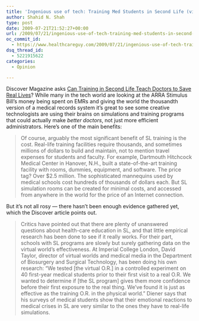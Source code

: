 ```yaml
---
title: 'Ingenious use of tech: Training Med Students in Second Life (virtual) Hospitals'
author: Shahid N. Shah
type: post
date: 2009-07-21T21:52:27+00:00
url: /2009/07/21/ingenious-use-of-tech-training-med-students-in-second-life-virtual-hospitals/
oc_commit_id:
  - https://www.healthcareguy.com/2009/07/21/ingenious-use-of-tech-training-med-students-in-second-life-virtual-hospitals/1478770501
dsq_thread_id:
  - 5221915622
categories:
  - Opinion

---
```

Discover Magazine asks [Can Training in Second Life Teach Doctors to Save Real Lives][1]? While many in the tech world are looking at the ARRA Stimulus Bill&#8217;s money being spent on EMRs and giving the world the thousandth version of a medical records system it&#8217;s great to see some creative technologists are using their brains on simulations and training programs that could actually make _better doctors_, not just more efficient administrators. Here&#8217;s one of the main benefits:

> Of course, arguably the most significant benefit of SL training is the cost. Real-life training facilities require thousands, and sometimes millions of dollars to build and maintain, not to mention travel expenses for students and faculty. For example, Dartmouth Hitchcock Medical Center in Hanover, N.H., built a state-of-the-art training facility with rooms, dummies, equipment, and software. The price tag? Over $2.5 million. The sophisticated mannequins used by medical schools cost hundreds of thousands of dollars each. But SL simulation rooms can be created for minimal costs, and accessed from anywhere in the world for the price of an Internet connection. 

But it&#8217;s not all rosy &#8212; there hasn&#8217;t been enough evidence gathered yet, which the Discover article points out.

> Critics have pointed out that there are plenty of unanswered questions about health-care education in SL, and that little empirical research has been done to see if it really works. For their part, schools with SL programs are slowly but surely gathering data on the virtual world’s effectiveness. At Imperial College London, David Taylor, director of virtual worlds and medical media in the Department of Biosurgery and Surgical Technology, has been doing his own research: “We tested [the virtual O.R.] in a controlled experiment on 40 first-year medical students prior to their first visit to a real O.R. We wanted to determine if [the SL program] gives them more confidence before their first exposure to the real thing. We’ve found it is just as effective as the training O.R. in the physical world.” Diener says that his surveys of medical students show that their emotional reactions to medical crises in SL are very similar to the ones they have to real-life simulations.

 [1]: http://discovermagazine.com/2009/jul-aug/15-can-medical-students-learn-to-save-real-lives-in-second-life